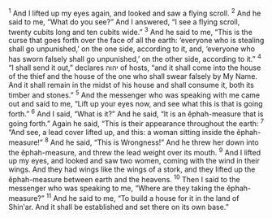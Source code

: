<sup>1</sup> And I lifted up my eyes again, and looked and saw a flying scroll.
<sup>2</sup> And he said to me, “What do you see?” And I answered, “I see a flying scroll, twenty cubits long and ten cubits wide.”
<sup>3</sup> And he said to me, “This is the curse that goes forth over the face of all the earth: ‘everyone who is stealing shall go unpunished,’ on the one side, according to it, and, ‘everyone who has sworn falsely shall go unpunished,’ on the other side, according to it.”
<sup>4</sup> “I shall send it out,” declares יהוה of hosts, “and it shall come into the house of the thief and the house of the one who shall swear falsely by My Name. And it shall remain in the midst of his house and shall consume it, both its timber and stones.”
<sup>5</sup> And the messenger who was speaking with me came out and said to me, “Lift up your eyes now, and see what this is that is going forth.”
<sup>6</sup> And I said, “What is it?” And he said, “It is an ĕphah-measure that is going forth.” Again he said, “This is their appearance throughout the earth:
<sup>7</sup> “And see, a lead cover lifted up, and this: a woman sitting inside the ĕphah-measure!”
<sup>8</sup> And he said, “This is Wrongness!” And he threw her down into the ĕphah-measure, and threw the lead weight over its mouth.
<sup>9</sup> And I lifted up my eyes, and looked and saw two women, coming with the wind in their wings. And they had wings like the wings of a stork, and they lifted up the ĕphah-measure between earth and the heavens.
<sup>10</sup> Then I said to the messenger who was speaking to me, “Where are they taking the ĕphah-measure?”
<sup>11</sup> And he said to me, “To build a house for it in the land of Shin‛ar. And it shall be established and set there on its own base.”
